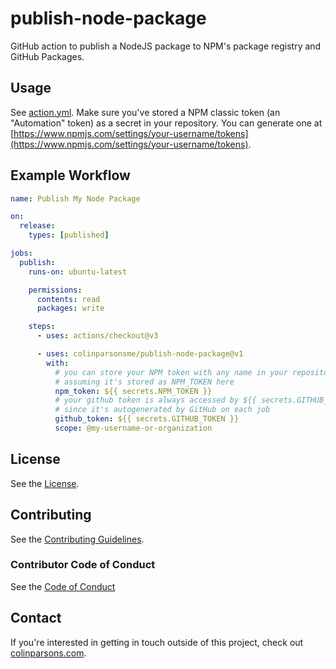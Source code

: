 # publish-node-package

GitHub action to publish a NodeJS package to NPM's package registry and GitHub
Packages.

## Usage

See [action.yml](action.yml). Make sure you've stored a NPM classic token (an
"Automation" token) as a secret in your repository. You can generate one at
[https://www.npmjs.com/settings/your-username/tokens](https://www.npmjs.com/settings/your-username/tokens).

## Example Workflow

```yaml
name: Publish My Node Package

on:
  release:
    types: [published]

jobs:
  publish:
    runs-on: ubuntu-latest

    permissions:
      contents: read
      packages: write

    steps:
      - uses: actions/checkout@v3

      - uses: colinparsonsme/publish-node-package@v1
        with:
          # you can store your NPM token with any name in your repository secrets
          # assuming it's stored as NPM_TOKEN here
          npm_token: ${{ secrets.NPM_TOKEN }}
          # your github token is always accessed by ${{ secrets.GITHUB_TOKEN}}
          # since it's autogenerated by GitHub on each job
          github_token: ${{ secrets.GITHUB_TOKEN }}
          scope: @my-username-or-organization
```

## License

See the [License](LICENSE).

## Contributing

See the [Contributing Guidelines](CONTRIBUTING.md).

### Contributor Code of Conduct

See the [Code of Conduct](CODE-OF-CONDUCT.md)

## Contact

If you're interested in getting in touch outside of this project, check out
[colinparsons.com](https://colinparsons.com).
